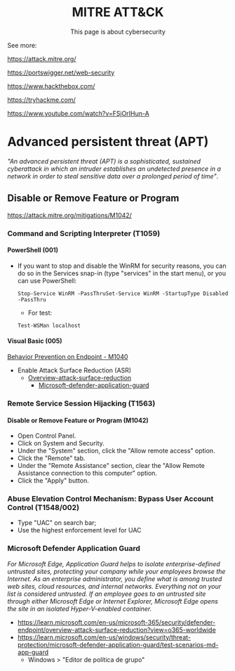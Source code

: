 <h1 align="center">MITRE ATT&amp;CK</h1>
<p align="center">This page is about cybersecurity</p>

See more:

https://attack.mitre.org/

https://portswigger.net/web-security

https://www.hackthebox.com/

https://tryhackme.com/

https://www.youtube.com/watch?v=FSjOrIHun-A

# Advanced persistent threat (APT)
_"An advanced persistent threat (APT) is a sophisticated, sustained cyberattack in which an intruder establishes an undetected presence in a network in order to steal sensitive data over a prolonged period of time"_.

## Disable or Remove Feature or Program
https://attack.mitre.org/mitigations/M1042/

### Command and Scripting Interpreter (T1059)
#### PowerShell (001)

* If you want to stop and disable the WinRM for security reasons, you can do so in the Services snap-in (type "services" in the start menu), or you can use PowerShell:

  ```shell 
  Stop-Service WinRM -PassThruSet-Service WinRM -StartupType Disabled -PassThru
  ```
  
  * For test:
  
  ```shell
  Test-WSMan localhost
  ``` 
#### Visual Basic (005)

[Behavior Prevention on Endpoint - M1040](https://attack.mitre.org/mitigations/M1040/)

* Enable Attack Surface Reduction (ASR)
  * [Overview-attack-surface-reduction](https://learn.microsoft.com/en-us/microsoft-365/security/defender-endpoint/overview-attack-surface-reduction?view=o365-worldwide)
    * [Microsoft-defender-application-guard](https://learn.microsoft.com/en-us/windows/security/threat-protection/microsoft-defender-application-guard/install-md-app-guard)
    
### Remote Service Session Hijacking (T1563)
#### Disable or Remove Feature or Program (M1042)
* Open Control Panel.
* Click on System and Security.
* Under the "System" section, click the "Allow remote access" option.
* Click the "Remote" tab.
* Under the "Remote Assistance" section, clear the "Allow Remote Assistance connection to this computer" option.
* Click the "Apply" button.

### Abuse Elevation Control Mechanism: Bypass User Account Control (T1548/002)
* Type "UAC" on search bar;
* Use the highest enforcement level for UAC

### Microsoft Defender Application Guard

_For Microsoft Edge, Application Guard helps to isolate enterprise-defined untrusted sites, protecting your company while your employees browse the Internet. As an enterprise administrator, you define what is among trusted web sites, cloud resources, and internal networks. Everything not on your list is considered untrusted. If an employee goes to an untrusted site through either Microsoft Edge or Internet Explorer, Microsoft Edge opens the site in an isolated Hyper-V-enabled container._

* https://learn.microsoft.com/en-us/microsoft-365/security/defender-endpoint/overview-attack-surface-reduction?view=o365-worldwide
* https://learn.microsoft.com/en-us/windows/security/threat-protection/microsoft-defender-application-guard/test-scenarios-md-app-guard
  * Windows > "Editor de política de grupo"




